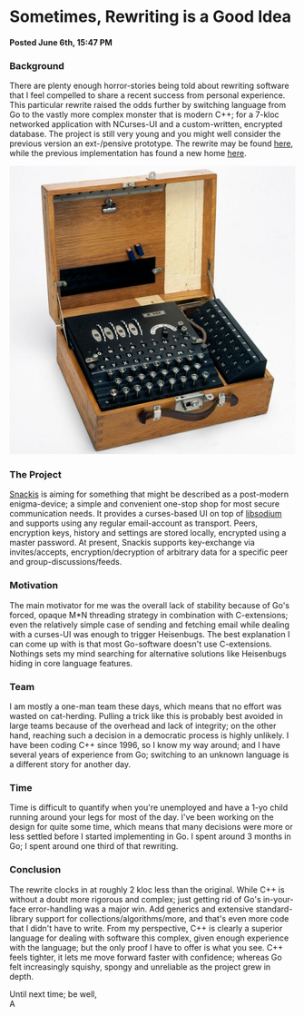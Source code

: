 # Sometimes, Rewriting is a Good Idea
#### Posted June 6th, 15:47 PM

### Background
There are plenty enough horror-stories being told about rewriting software that I feel compelled to share a recent success from personal experience. This particular rewrite raised the odds further by switching language from Go to the vastly more complex monster that is modern C++; for a 7-kloc networked application with NCurses-UI and a custom-written, encrypted database. The project is still very young and you might well consider the previous version an ext-/pensive prototype. The rewrite may be found [here](https://github.com/andreas-gone-wild/snackis), while the previous implementation has found a new home [here](https://github.com/andreas-gone-wild/snackis-golang).

![enigma](images/enigma.jpg?raw=true)

### The Project
[Snackis](https://github.com/andreas-gone-wild/snackis) is aiming for something that might be described as a post-modern enigma-device; a simple and convenient one-stop shop for most secure communication needs. It provides a curses-based UI on top of [libsodium](https://github.com/jedisct1/libsodium) and supports using any regular email-account as transport. Peers, encryption keys, history and settings are stored locally, encrypted using a master password. At present, Snackis supports key-exchange via invites/accepts, encryption/decryption of arbitrary data for a specific peer and group-discussions/feeds.

### Motivation
The main motivator for me was the overall lack of stability because of Go's forced, opaque M*N threading strategy in combination with C-extensions; even the relatively simple case of sending and fetching email while dealing with a curses-UI was enough to trigger Heisenbugs. The best explanation I can come up with is that most Go-software doesn't use C-extensions. Nothings sets my mind searching for alternative solutions like Heisenbugs hiding in core language features.

### Team
I am mostly a one-man team these days, which means that no effort was wasted on cat-herding. Pulling a trick like this is probably best avoided in large teams because of the overhead and lack of integrity; on the other hand, reaching such a decision in a democratic process is highly unlikely. I have been coding C++ since 1996, so I know my way around; and I have several years of experience from Go; switching to an unknown language is a different story for another day.

### Time
Time is difficult to quantify when you're unemployed and have a 1-yo child running around your legs for most of the day. I've been working on the design for quite some time, which means that many decisions were more or less settled before I started implementing in Go. I spent around 3 months in Go; I spent around one third of that rewriting.

### Conclusion
The rewrite clocks in at roughly 2 kloc less than the original. While C++ is without a doubt more rigorous and complex; just getting rid of Go's in-your-face error-handling was a major win. Add generics and extensive standard-library support for collections/algorithms/more, and that's even more code that I didn't have to write. From my perspective, C++ is clearly a superior language for dealing with software this complex, given enough experience with the language; but the only proof I have to offer is what you see. C++ feels tighter, it lets me move forward faster with confidence; whereas Go felt increasingly squishy, spongy and unreliable as the project grew in depth.

Until next time; be well,<br/>
A
